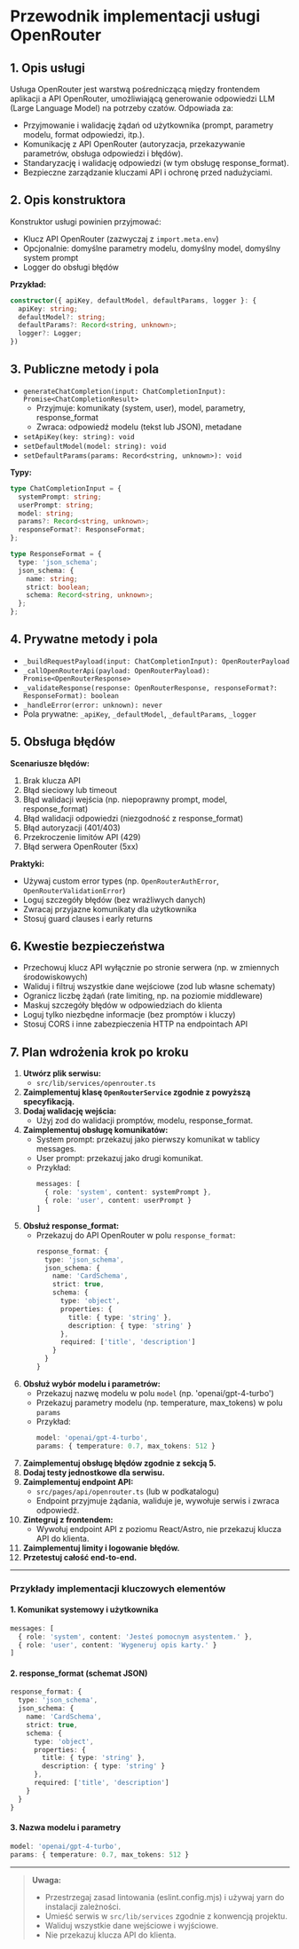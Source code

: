 # Przewodnik implementacji usługi OpenRouter

## 1. Opis usługi

Usługa OpenRouter jest warstwą pośredniczącą między frontendem aplikacji a API OpenRouter, umożliwiającą generowanie odpowiedzi LLM (Large Language Model) na potrzeby czatów. Odpowiada za:
- Przyjmowanie i walidację żądań od użytkownika (prompt, parametry modelu, format odpowiedzi, itp.).
- Komunikację z API OpenRouter (autoryzacja, przekazywanie parametrów, obsługa odpowiedzi i błędów).
- Standaryzację i walidację odpowiedzi (w tym obsługę response_format).
- Bezpieczne zarządzanie kluczami API i ochronę przed nadużyciami.

## 2. Opis konstruktora

Konstruktor usługi powinien przyjmować:
- Klucz API OpenRouter (zazwyczaj z `import.meta.env`)
- Opcjonalnie: domyślne parametry modelu, domyślny model, domyślny system prompt
- Logger do obsługi błędów

**Przykład:**
```ts
constructor({ apiKey, defaultModel, defaultParams, logger }: {
  apiKey: string;
  defaultModel?: string;
  defaultParams?: Record<string, unknown>;
  logger?: Logger;
})
```

## 3. Publiczne metody i pola

- `generateChatCompletion(input: ChatCompletionInput): Promise<ChatCompletionResult>`
  - Przyjmuje: komunikaty (system, user), model, parametry, response_format
  - Zwraca: odpowiedź modelu (tekst lub JSON), metadane
- `setApiKey(key: string): void`
- `setDefaultModel(model: string): void`
- `setDefaultParams(params: Record<string, unknown>): void`

**Typy:**
```ts
type ChatCompletionInput = {
  systemPrompt: string;
  userPrompt: string;
  model: string;
  params?: Record<string, unknown>;
  responseFormat?: ResponseFormat;
};

type ResponseFormat = {
  type: 'json_schema';
  json_schema: {
    name: string;
    strict: boolean;
    schema: Record<string, unknown>;
  };
};
```

## 4. Prywatne metody i pola

- `_buildRequestPayload(input: ChatCompletionInput): OpenRouterPayload`
- `_callOpenRouterApi(payload: OpenRouterPayload): Promise<OpenRouterResponse>`
- `_validateResponse(response: OpenRouterResponse, responseFormat?: ResponseFormat): boolean`
- `_handleError(error: unknown): never`
- Pola prywatne: `_apiKey`, `_defaultModel`, `_defaultParams`, `_logger`

## 5. Obsługa błędów

**Scenariusze błędów:**
1. Brak klucza API
2. Błąd sieciowy lub timeout
3. Błąd walidacji wejścia (np. niepoprawny prompt, model, response_format)
4. Błąd walidacji odpowiedzi (niezgodność z response_format)
5. Błąd autoryzacji (401/403)
6. Przekroczenie limitów API (429)
7. Błąd serwera OpenRouter (5xx)

**Praktyki:**
- Używaj custom error types (np. `OpenRouterAuthError`, `OpenRouterValidationError`)
- Loguj szczegóły błędów (bez wrażliwych danych)
- Zwracaj przyjazne komunikaty dla użytkownika
- Stosuj guard clauses i early returns

## 6. Kwestie bezpieczeństwa

- Przechowuj klucz API wyłącznie po stronie serwera (np. w zmiennych środowiskowych)
- Waliduj i filtruj wszystkie dane wejściowe (zod lub własne schematy)
- Ogranicz liczbę żądań (rate limiting, np. na poziomie middleware)
- Maskuj szczegóły błędów w odpowiedziach do klienta
- Loguj tylko niezbędne informacje (bez promptów i kluczy)
- Stosuj CORS i inne zabezpieczenia HTTP na endpointach API

## 7. Plan wdrożenia krok po kroku

1. **Utwórz plik serwisu:**
   - `src/lib/services/openrouter.ts`
2. **Zaimplementuj klasę `OpenRouterService` zgodnie z powyższą specyfikacją.**
3. **Dodaj walidację wejścia:**
   - Użyj zod do walidacji promptów, modelu, response_format.
4. **Zaimplementuj obsługę komunikatów:**
   - System prompt: przekazuj jako pierwszy komunikat w tablicy messages.
   - User prompt: przekazuj jako drugi komunikat.
   - Przykład:
     ```ts
     messages: [
       { role: 'system', content: systemPrompt },
       { role: 'user', content: userPrompt }
     ]
     ```
5. **Obsłuż response_format:**
   - Przekazuj do API OpenRouter w polu `response_format`:
     ```ts
     response_format: {
       type: 'json_schema',
       json_schema: {
         name: 'CardSchema',
         strict: true,
         schema: {
           type: 'object',
           properties: {
             title: { type: 'string' },
             description: { type: 'string' }
           },
           required: ['title', 'description']
         }
       }
     }
     ```
6. **Obsłuż wybór modelu i parametrów:**
   - Przekazuj nazwę modelu w polu `model` (np. 'openai/gpt-4-turbo')
   - Przekazuj parametry modelu (np. temperature, max_tokens) w polu `params`
   - Przykład:
     ```ts
     model: 'openai/gpt-4-turbo',
     params: { temperature: 0.7, max_tokens: 512 }
     ```
7. **Zaimplementuj obsługę błędów zgodnie z sekcją 5.**
8. **Dodaj testy jednostkowe dla serwisu.**
9. **Zaimplementuj endpoint API:**
   - `src/pages/api/openrouter.ts` (lub w podkatalogu)
   - Endpoint przyjmuje żądania, waliduje je, wywołuje serwis i zwraca odpowiedź.
10. **Zintegruj z frontendem:**
    - Wywołuj endpoint API z poziomu React/Astro, nie przekazuj klucza API do klienta.
11. **Zaimplementuj limity i logowanie błędów.**
12. **Przetestuj całość end-to-end.**

---

### Przykłady implementacji kluczowych elementów

#### 1. Komunikat systemowy i użytkownika
```ts
messages: [
  { role: 'system', content: 'Jesteś pomocnym asystentem.' },
  { role: 'user', content: 'Wygeneruj opis karty.' }
]
```

#### 2. response_format (schemat JSON)
```ts
response_format: {
  type: 'json_schema',
  json_schema: {
    name: 'CardSchema',
    strict: true,
    schema: {
      type: 'object',
      properties: {
        title: { type: 'string' },
        description: { type: 'string' }
      },
      required: ['title', 'description']
    }
  }
}
```

#### 3. Nazwa modelu i parametry
```ts
model: 'openai/gpt-4-turbo',
params: { temperature: 0.7, max_tokens: 512 }
```

---

> **Uwaga:**
> - Przestrzegaj zasad lintowania (eslint.config.mjs) i używaj yarn do instalacji zależności.
> - Umieść serwis w `src/lib/services` zgodnie z konwencją projektu.
> - Waliduj wszystkie dane wejściowe i wyjściowe.
> - Nie przekazuj klucza API do klienta. 